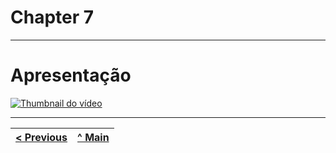 # Chapter 7
---
# Apresentação

[![Thumbnail do vídeo](https://img.youtube.com/vi/uEHBqkfBN7o/0.jpg)](https://youtu.be/uEHBqkfBN7o)

---

| [< Previous](C6.md) | [^ Main](../README.md) |
|:----------------------------------:|:----------------------------------:|
